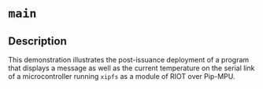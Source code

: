 # `main`

## Description

This demonstration illustrates the post-issuance deployment of a program
that displays a message as well as the current temperature on the serial
link of a microcontroller running `xipfs` as a module of RIOT over
Pip-MPU.
